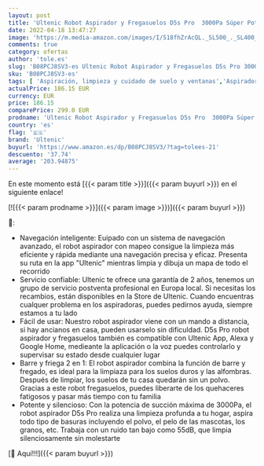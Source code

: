```yaml
---
layout: post
title: 'Ultenic Robot Aspirador y Fregasuelos D5s Pro  3000Pa Súper Potente y Silencioso  Aspiradora con Navegación Mapeo para Mascotas  Autonomía de 150min  Compatible con Mando  App  Alexa y Google Home'
date: 2022-04-18 13:47:27
image: 'https://m.media-amazon.com/images/I/518fhZrAcQL._SL500_._SL400_.jpg'
comments: true
category: ofertas
author: 'tole.es'
slug: 'B08PCJ8SV3-es Ultenic Robot Aspirador y Fregasuelos D5s Pro 3000Pa Súper...'
sku: 'B08PCJ8SV3-es'
tags: [ 'Aspiración, limpieza y cuidado de suelo y ventanas','Aspiradoras','Hogar y cocina','Robots aspiradores','alexa','google','home','ultenic','🇪🇸', ]
actualPrice: 186.15 EUR
currency: EUR
price: 186.15
comparePrice: 299.0 EUR
prodname: 'Ultenic Robot Aspirador y Fregasuelos D5s Pro  3000Pa Súper Potente y Silencioso  Aspiradora con Navegación Mapeo para Mascotas  Autonomía de 150min  Compatible con Mando  App  Alexa y Google Home'
country: 'es'
flag: '🇪🇸'
brand: 'Ultenic'
buyurl: 'https://www.amazon.es/dp/B08PCJ8SV3/?tag=tolees-21'
descuento: '37.74'
average: '203.94875'
---
```


En este momento está [{{< param title >}}]({{< param buyurl >}}) en el siguiente enlace!

[![{{< param prodname >}}]({{< param image >}})]({{< param buyurl >}})

🔎:

- Navegación inteligente: Euipado con un sistema de navegación avanzado, el robot aspirador con mapeo consigue la limpieza más eficiente y rápida mediante una navegación precisa y eficaz. Presenta su ruta en la app "Ultenic" mientras limpia y dibuja un mapa de todo el recorrido
- Servicio confiable: Ultenic te ofrece una garantía de 2 años, tenemos un grupo de servicio postventa profesional en Europa local. Si necesitas los recambios, están disponibles en la Store de Ultenic. Cuando encuentras cualquer problema en los aspiradoras, puedes pedirnos ayuda, siempre estamos a tu lado
- Fácil de usar: Nuestro robot aspirador viene con un mando a distancia, si hay ancianos en casa, pueden usarselo sin dificuldad. D5s Pro robot aspirador y fregasuelos también es compatible con Ultenic App, Alexa y Google Home, medieante la aplicación o la voz puedes controlarlo y supervisar su estado desde cualquier lugar
- Barre y friega 2 en 1: El robot aspirador combina la función de barre y fregado, es ideal para la limpiaza para los suelos duros y las alfombras. Después de limpiar, los suelos de tu casa quedarán sin un polvo. Gracias a este robot fregasuelos, puedes liberarte de los quehaceres fatigosos y pasar más tiempo con tu familia
- Potente y silencioso: Con la potencia de succión máxima de 3000Pa, el robot aspirador D5s Pro realiza una limpieza profunda a tu hogar, aspira todo tipo de basuras incluyendo el polvo, el pelo de las mascotas, los granos, etc. Trabaja con un ruido tan bajo como 55dB, que limpia silenciosamente sin molestarte

[🛒 Aquí!!!]({{< param buyurl >}})
